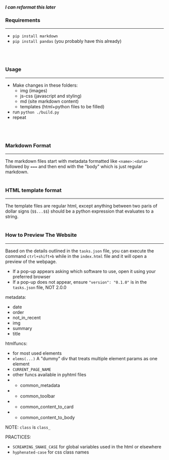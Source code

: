 ##### I can reformat this later

### Requirements
---
* `pip install markdown`
* `pip install pandas` (you probably have this already)
<br/>
<br/>

### Usage
---
* Make changes in these folders:
    * img (images)
    * js-css (javascript and styling)
    * md (site markdown content)
    * templates (html+python files to be filled)
* run `python ./build.py`
* repeat
<br/>
<br/>

### Markdown Format
---
The markdown files start with metadata formatted like `<name>:<data>` followed by `===` and then end with the "body" which is just regular markdown.
<br/>
<br/>

### HTML template format
---
The template files are regular html, except anything between two paris of dollar signs (`$$...$$`) should be a python expression that evaluates to a string.
<br/>
<br/>

### How to Preview The Website
---
Based on the details outlined in the `tasks.json` file, you can execute the command `ctrl+shift+b` while in the `index.html` file and it will open a preview of the webpage.
- If a pop-up appears asking which software to use, open it using your preferred browser
- If a pop-up does not appear, ensure `"version": "0.1.0"` is in the `tasks.json` file, NOT 2.0.0






metadata:
* date
* order
* not_in_recent
* img
* summary
* title

htmlfuncs:
* for most used elements
* `elems(...)` A "dummy" div that treats multiple element params as one element
* `CURRENT_PAGE_NAME`
* other funcs available in pyhtml files
* * common_metadata
* * common_toolbar
* * common_content_to_card
* * common_content_to_body

NOTE: `class` is `class_`

PRACTICES:
* `SCREAMING_SNAKE_CASE` for global variables used in the html or elsewhere
* `hyphenated-case` for css class names